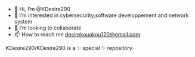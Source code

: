 - 👋 Hi, I’m @KDesire290
- 👀 I’m interested in cybersecurity,software developpement and network system
- 💞️ I’m looking to collaborate
- 📫 How to reach me desirekouakou120@gmail.com


KDesire290/KDesire290 is a ✨ special ✨ repository.
